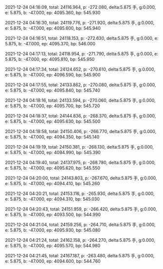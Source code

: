 2021-12-24 04:16:09, total: 24116.964, p: -272.080, delta:5.875 手, g:0.000, e: 5.875, b: -47.000, ep: 4095.360, bp: 545.930

2021-12-24 04:16:30, total: 24119.776, p: -271.920, delta:5.875 手, g:0.000, e: 5.875, b: -47.000, ep: 4095.600, bp: 545.940

2021-12-24 04:16:51, total: 24118.153, p: -272.630, delta:5.875 手, g:0.000, e: 5.875, b: -47.000, ep: 4095.370, bp: 546.000

2021-12-24 04:17:13, total: 24118.954, p: -271.790, delta:5.875 手, g:0.000, e: 5.875, b: -47.000, ep: 4095.810, bp: 545.950

2021-12-24 04:17:34, total: 24124.652, p: -270.610, delta:5.875 手, g:0.000, e: 5.875, b: -47.000, ep: 4096.590, bp: 545.900

2021-12-24 04:17:55, total: 24133.862, p: -270.080, delta:5.875 手, g:0.000, e: 5.875, b: -47.000, ep: 4095.840, bp: 545.740

2021-12-24 04:18:16, total: 24133.594, p: -270.060, delta:5.875 手, g:0.000, e: 5.875, b: -47.000, ep: 4095.700, bp: 545.720

2021-12-24 04:18:37, total: 24144.836, p: -268.370, delta:5.875 手, g:0.000, e: 5.875, b: -47.000, ep: 4095.630, bp: 545.500

2021-12-24 04:18:58, total: 24150.406, p: -266.770, delta:5.875 手, g:0.000, e: 5.875, b: -47.000, ep: 4094.350, bp: 545.140

2021-12-24 04:19:19, total: 24150.381, p: -268.130, delta:5.875 手, g:0.000, e: 5.875, b: -47.000, ep: 4094.990, bp: 545.390

2021-12-24 04:19:40, total: 24137.975, p: -268.780, delta:5.875 手, g:0.000, e: 5.875, b: -47.000, ep: 4095.620, bp: 545.550

2021-12-24 04:20:00, total: 24143.803, p: -267.670, delta:5.875 手, g:0.000, e: 5.875, b: -47.000, ep: 4094.410, bp: 545.260

2021-12-24 04:20:21, total: 24153.116, p: -265.930, delta:5.875 手, g:0.000, e: 5.875, b: -47.000, ep: 4094.310, bp: 545.030

2021-12-24 04:20:43, total: 24151.959, p: -266.420, delta:5.875 手, g:0.000, e: 5.875, b: -47.000, ep: 4093.500, bp: 544.990

2021-12-24 04:21:04, total: 24159.256, p: -264.710, delta:5.875 手, g:0.000, e: 5.875, b: -47.000, ep: 4095.930, bp: 545.080

2021-12-24 04:21:24, total: 24162.158, p: -264.270, delta:5.875 手, g:0.000, e: 5.875, b: -47.000, ep: 4095.570, bp: 544.980

2021-12-24 04:21:45, total: 24167.187, p: -263.480, delta:5.875 手, g:0.000, e: 5.875, b: -47.000, ep: 4094.600, bp: 544.760